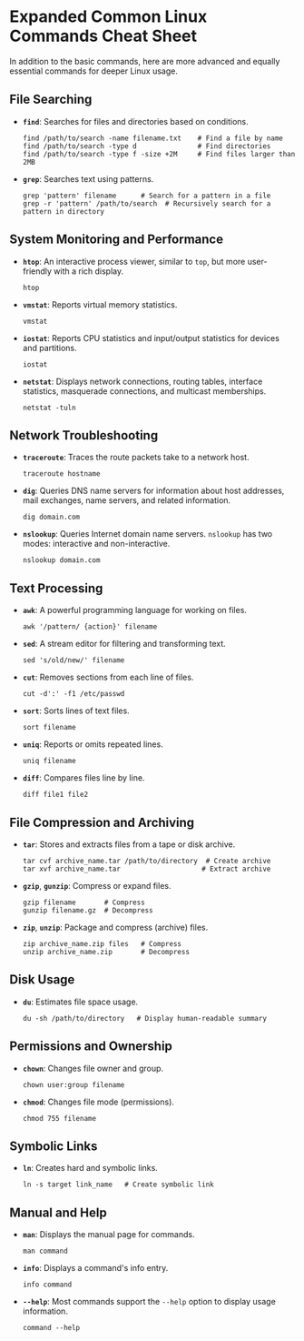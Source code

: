 # Expanded Common Linux Commands Cheat Sheet

In addition to the basic commands, here are more advanced and equally essential commands for deeper Linux usage.

## File Searching

- **`find`**: Searches for files and directories based on conditions.
  ```
  find /path/to/search -name filename.txt    # Find a file by name
  find /path/to/search -type d               # Find directories
  find /path/to/search -type f -size +2M     # Find files larger than 2MB
  ```
- **`grep`**: Searches text using patterns.
  ```
  grep 'pattern' filename      # Search for a pattern in a file
  grep -r 'pattern' /path/to/search  # Recursively search for a pattern in directory
  ```

## System Monitoring and Performance

- **`htop`**: An interactive process viewer, similar to `top`, but more user-friendly with a rich display.
  ```
  htop
  ```
- **`vmstat`**: Reports virtual memory statistics.
  ```
  vmstat
  ```
- **`iostat`**: Reports CPU statistics and input/output statistics for devices and partitions.
  ```
  iostat
  ```
- **`netstat`**: Displays network connections, routing tables, interface statistics, masquerade connections, and multicast memberships.
  ```
  netstat -tuln
  ```

## Network Troubleshooting

- **`traceroute`**: Traces the route packets take to a network host.
  ```
  traceroute hostname
  ```
- **`dig`**: Queries DNS name servers for information about host addresses, mail exchanges, name servers, and related information.
  ```
  dig domain.com
  ```
- **`nslookup`**: Queries Internet domain name servers. `nslookup` has two modes: interactive and non-interactive.
  ```
  nslookup domain.com
  ```

## Text Processing

- **`awk`**: A powerful programming language for working on files.
  ```
  awk '/pattern/ {action}' filename
  ```
- **`sed`**: A stream editor for filtering and transforming text.
  ```
  sed 's/old/new/' filename
  ```
- **`cut`**: Removes sections from each line of files.
  ```
  cut -d':' -f1 /etc/passwd
  ```
- **`sort`**: Sorts lines of text files.
  ```
  sort filename
  ```
- **`uniq`**: Reports or omits repeated lines.
  ```
  uniq filename
  ```
- **`diff`**: Compares files line by line.
  ```
  diff file1 file2
  ```

## File Compression and Archiving

- **`tar`**: Stores and extracts files from a tape or disk archive.
  ```
  tar cvf archive_name.tar /path/to/directory  # Create archive
  tar xvf archive_name.tar                    # Extract archive
  ```
- **`gzip`**, **`gunzip`**: Compress or expand files.
  ```
  gzip filename       # Compress
  gunzip filename.gz  # Decompress
  ```
- **`zip`**, **`unzip`**: Package and compress (archive) files.
  ```
  zip archive_name.zip files   # Compress
  unzip archive_name.zip       # Decompress
  ```

## Disk Usage

- **`du`**: Estimates file space usage.
  ```
  du -sh /path/to/directory   # Display human-readable summary
  ```

## Permissions and Ownership

- **`chown`**: Changes file owner and group.
  ```
  chown user:group filename
  ```
- **`chmod`**: Changes file mode (permissions).
  ```
  chmod 755 filename
  ```

## Symbolic Links

- **`ln`**: Creates hard and symbolic links.
  ```
  ln -s target link_name   # Create symbolic link
  ```

## Manual and Help

- **`man`**: Displays the manual page for commands.
  ```
  man command
  ```
- **`info`**: Displays a command's info entry.
  ```
  info command
  ```
- **`--help`**: Most commands support the `--help` option to display usage information.
  ```
  command --help
  ```
